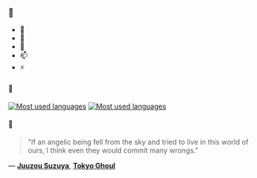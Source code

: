 ### 👋

- 🔭
- 🌱
- 💬
- 📫
- ⚡

#### 🧏

[![Most used languages](https://github-readme-stats-aynah.vercel.app/api/top-langs/?username=aynh&theme=solarized-dark&langs_count=6&layout=compact&hide_title=true)](https://github.com/anuraghazra/github-readme-stats#gh-dark-mode-only)
[![Most used languages](https://github-readme-stats-aynah.vercel.app/api/top-langs/?username=aynh&theme=solarized-light&langs_count=6&layout=compact&hide_title=true)](https://github.com/anuraghazra/github-readme-stats#gh-light-mode-only)

#### 💬

> "If an angelic being fell from the sky and tried to live in this world of ours, I think even they would commit many wrongs."

&mdash; [**Juuzou Suzuya**](https://myanimelist.net/character.php?q=Juuzou%20Suzuya&cat=character), [**Tokyo Ghoul**](https://myanimelist.net/search/all?q=Tokyo%20Ghoul&cat=all)
